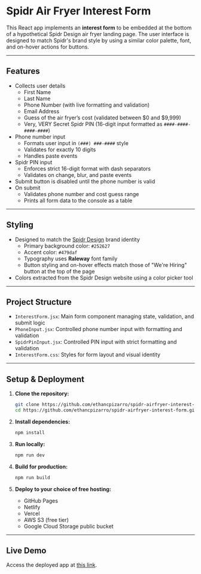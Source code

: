 # Spidr Air Fryer Interest Form

This React app implements an **interest form** to be embedded at the bottom of a hypothetical Spidr Design air fryer landing page. The user interface is designed to match Spidr's brand style by using a similar color palette, font, and on-hover actions for buttons.

---

## Features

- Collects user details
  - First Name
  - Last Name
  - Phone Number (with live formatting and validation)
  - Email Address
  - Guess of the air fryer’s cost (validated between $0 and $9,999)
  - Very, VERY Secret Spidr PIN (16-digit input formatted as `####-####-####-####`)
- Phone number input
  - Formats user input in `(###) ###-####` style
  - Validates for exactly 10 digits
  - Handles paste events
- Spidr PIN input
  - Enforces strict 16-digit format with dash separators
  - Validates on change, blur, and paste events
- Submit button is disabled until the phone number is valid
- On submit
  - Validates phone number and cost guess range
  - Prints all form data to the console as a table

---

## Styling

- Designed to match the [Spidr Design](https://spidr.design/) brand identity
  - Primary background color: `#252627`
  - Accent color: `#479daf`
  - Typography uses **Raleway** font family
  - Button styling and on-hover effects match those of "We're Hiring" button at the top of the page
- Colors extracted from the Spidr Design website using a color picker tool

---

## Project Structure

- `InterestForm.jsx`: Main form component managing state, validation, and submit logic  
- `PhoneInput.jsx`: Controlled phone number input with formatting and validation  
- `SpidrPinInput.jsx`: Controlled PIN input with strict formatting and validation  
- `InterestForm.css`: Styles for form layout and visual identity

---

## Setup & Deployment

1. **Clone the repository:**

   ```bash
   git clone https://github.com/ethancpizarro/spidr-airfryer-interest-form.git
   cd https://github.com/ethancpizarro/spidr-airfryer-interest-form.git

2. **Install dependencies:**

   ```bash
   npm install

3. **Run locally:**

   ```bash
   npm run dev

4. **Build for production:**

   ```bash
   npm run build

5. **Deploy to your choice of free hosting:**
   - GitHub Pages
   - Netlify
   - Vercel
   - AWS S3 (free tier)
   - Google Cloud Storage public bucket

---

## Live Demo

Access the deployed app at [this link](https://ethancpizarro.github.io/spidr-airfryer-interest-form/).
